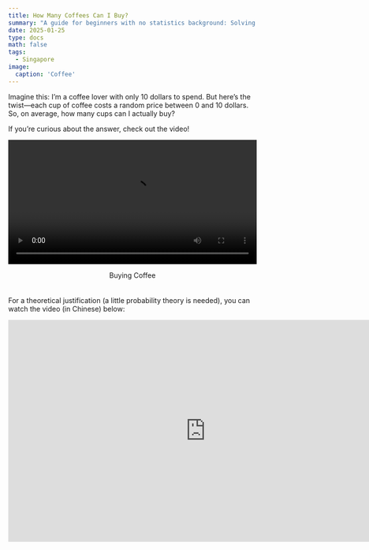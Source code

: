 ```yaml
---
title: How Many Coffees Can I Buy?
summary: "A guide for beginners with no statistics background: Solving probability questions using computer simulations."
date: 2025-01-25
type: docs
math: false
tags:
  - Singapore
image:
  caption: 'Coffee'
---
```


Imagine this: I’m a coffee lover with only 10 dollars to spend. But here’s the twist—each cup of coffee costs a random price between 0 and 10 dollars. So, on average, how many cups can I actually buy?

If you’re curious about the answer, check out the video!

<div style="display: flex; flex-direction: column; align-items: center; margin-bottom: 20px; width: 100%;">
  <video controls style="width: 100%;">
    <source src="images/6120-v2tut-simulation.mp4" type="video/mp4">
    Your browser does not support the video tag.
  </video>
  <p style="text-align: center; width: 100%;">Buying Coffee</p>
</div>

For a theoretical justification (a little probability theory is needed), you can watch the video (in Chinese) below:

<div style="max-width: 100%;">
  <iframe src="https://www.youtube.com/embed/DpiuByapGmA" scrolling="no" border="0" frameborder="no" framespacing="0" allowfullscreen="true" width="800" height="450"> </iframe>
</div>